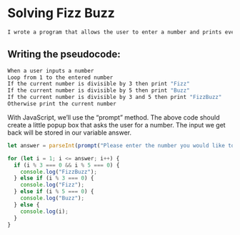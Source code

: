 # Solving Fizz Buzz
```bash
I wrote a program that allows the user to enter a number and prints every number between one and the number the user entered, but prints Fizz for numbers that are evenly divisible by 3. I print Buzz for numbers that are evenly divisible by 5, and finally I print FizzBuzz for numbers that are evenly divisible by both 3 and 5.
```

## Writing the pseudocode:
```bash
When a user inputs a number
Loop from 1 to the entered number
If the current number is divisible by 3 then print "Fizz"
If the current number is divisible by 5 then print "Buzz"
If the current number is divisible by 3 and 5 then print "FizzBuzz"
Otherwise print the current number
```
With JavaScript, we’ll use the “prompt” method.
The above code should create a little popup box that asks the user for a number. 
The input we get back will be stored in our variable answer.

```javascript
let answer = parseInt(prompt("Please enter the number you would like to FizzBuzz up to: "));

for (let i = 1; i <= answer; i++) {
  if (i % 3 === 0 && i % 5 === 0) {
    console.log("FizzBuzz");
  } else if (i % 3 === 0) {
    console.log("Fizz");
  } else if (i % 5 === 0) {
    console.log("Buzz");
  } else {
    console.log(i);
  }
}
```
